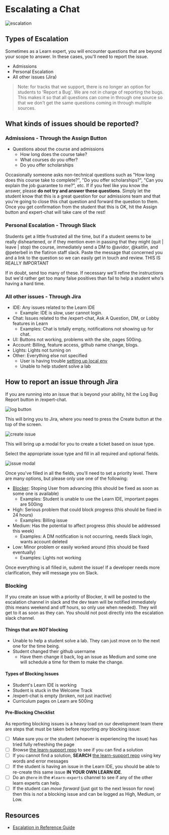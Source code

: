 # Escalating a Chat

![escalation](http://i.giphy.com/ToMjGpjpXMFPshSYGLm.gif)

## Types of Escalation

Sometimes as a Learn expert, you will encounter questions that are beyond your scope to answer. In these cases, you'll need to report the issue.

- Admissions
- Personal Escalation
- All other issues (Jira)

>Note: for tracks that we support, there is no longer an option for students to 'Report a Bug'. We are not in charge of reporting the bugs. This makes it so that all questions can come in through one source so that we don't get the same questions coming in through multiple sources.

## What kinds of issues should be reported?

### Admissions - Through the Assign Button

- Questions about the course and admissions
  - How long does the course take?
  - What courses do you offer?
  - Do you offer scholarships

Occasionally someone asks non-technical questions such as "How long does this course take to complete?", "Do you offer scholarships?", "Can you explain the job guarantee to me?", etc. If if you feel like you know the answer, please **do not try and answer these questions**. Simply let the student know that this is a great question for our admissions team and that you're going to close this chat question and forward the question to them. Once you get confirmation from the student that this is OK, hit the Assign button and expert-chat will take care of the rest!

### Personal Escalation - Through Slack

Students get a little frustrated all the time, but if a student seems to be really disheartened, or if they mention even in 
passing that they might (quit | leave | stop) the course, immediately send a DM to @avidor, @kaitlin, and @peterbell in the 
flatiron staff slack. Paste the message that concerned you and a link to the question so we can easily get in touch and 
review. THIS IS REALLY IMPORTANT

If in doubt, send too many of these. If necessary we'll refine the instructions but we'd rather get too many false positives
than fail to help a student who's having a hard time.

### All other issues - Through Jira

- IDE: Any issues related to the Learn IDE
  - Example: IDE is slow, user cannot login.
- Chat: Issues related to the /expert-chat, Ask A Question, DM, or Lobby features in Learn
  - Examples: Chat is totally empty, notifications not showing up for chat.
- UI: Buttons not working, problems with the site, pages 500ing.
- Account: Billing, feature access, github name change, blogs.
- Lights: Lights not turning on
- Other: Everything else not specified
  - User is having trouble [setting up local env](https://github.com/flatiron-labs/learn-support/blob/master/environment-setup.md)
  - Unable to help student solve a lab

## How to report an issue through Jira

If you are running into an issue that is beyond your ability, hit the Log Bug Report button in /expert-chat.

![log button](https://s3.amazonaws.com/learn-experts/jira-log-bug-report.png "log button")

This will bring you to Jira, where you need to press the Create button at the top of the screen.

![create issue](https://s3.amazonaws.com/learn-experts/jira-create-issue.png "Create Issue")

This will bring up a modal for you to create a ticket based on issue type.

Select the appropriate issue type and fill in all required and optional fields.

![issue modal](https://s3.amazonaws.com/learn-experts/jira-issue-modal.png "Issue Modal")

Once you've filled in all the fields, you'll need to set a priority level. There are many options, but please only use one of the following:

- [Blocker](#blocking): Stoping User from advancing (this should be fixed as soon as some one is available)
  - Examples: Student is unable to use the Learn IDE, important pages are 500ing
- High: Serious problem that could block progress (this should be fixed in 24 hours)
  - Examples: Billing issue
- Medium: Has the potential to affect progress (this should be addressed this week)
  - Examples: A DM notification is not occurring, needs Slack login, wants account deleted
- Low: Minor problem or easily worked around (this should be fixed eventually)
  - Examples: Lights not working

Once everything is all filled in, submit the issue! If a developer needs more clarification, they will message you on Slack.

### Blocking

If you create an issue with a priority of Blocker, it will be posted to the escalation channel in slack and the dev team
will be notified immediately (this means weekend and off hours, so only use when needed). They will get to it as soon as
they can. You should not post directly into the escalation slack channel.

#### Things that are _NOT_ blocking

- Unable to help a student solve a lab. They can just move on to the next one for the time being.
- Student changed their github username
  - Have them change it back, log an issue as Medium and some one will schedule a time for them to make the change.

#### Types of Blocking Issues

- Student's Learn IDE is working
- Student is stuck in the Welcome Track
- /expert-chat is empty (broken, not just inactive)
- Curriculum pages on Learn are 500ing

#### Pre-Blocking Checklist

As reporting blocking issues is a heavy load on our development team there are steps that must be taken before reporting
_any_ blocking issue:

- [ ] Make sure you or the student (whoever is experiencing the issue) has tried fully refreshing the page
- [ ] Browse <a href="https://github.com/flatiron-labs/learn-support">the learn-support repo</a> to see if you can find a solution
- [ ] If you cannot find a solution, **SEARCH** <a href="https://github.com/flatiron-labs/learn-support">the learn-support repo</a> using key words and error messages
- [ ] If the student is having an issue in the Learn IDE, you should be able to re-create this same issue **IN YOUR OWN LEARN IDE**.
- [ ] Do an `@here` in the `#learn-experts` channel to see if any of the other learn experts can help.
- [ ] If the student can _move forward_ (just got to the next lesson for now) then this is _not_ a blocking issue and can be logged as High, Medium, or Low.

## Resources

- [Escalation in Reference Guide](https://github.com/flatiron-labs/learn-support/blob/master/escalation.md)
